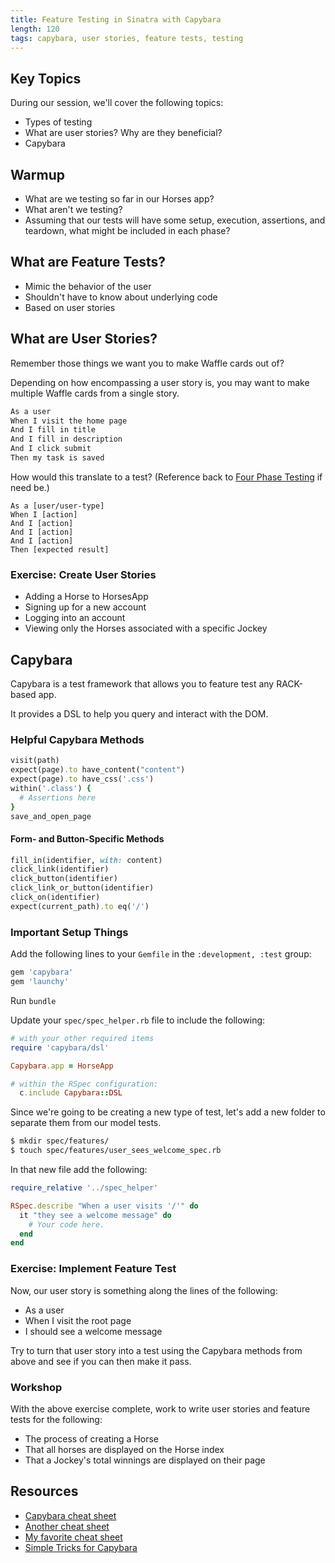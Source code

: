 ```yaml
---
title: Feature Testing in Sinatra with Capybara
length: 120
tags: capybara, user stories, feature tests, testing
---
```


## Key Topics

During our session, we'll cover the following topics:

* Types of testing
* What are user stories? Why are they beneficial?
* Capybara

<!-- ## Lecture -->

<!-- [Slides](http://m2b-slides.herokuapp.com/m2b/feature_testing_with_capybara_in_sinatra.html#/) -->



## Warmup

* What are we testing so far in our Horses app?
* What aren't we testing?
* Assuming that our tests will have some setup, execution, assertions, and teardown, what might be included in each phase?

## What are Feature Tests?

* Mimic the behavior of the user
* Shouldn't have to know about underlying code
* Based on user stories

## What are User Stories?

Remember those things we want you to make Waffle cards out of?

Depending on how encompassing a user story is, you may want to make multiple Waffle cards from a single story.

```txt
As a user
When I visit the home page
And I fill in title
And I fill in description
And I click submit
Then my task is saved
```

How would this translate to a test? (Reference back to [Four Phase Testing](https://robots.thoughtbot.com/four-phase-test) if need be.)

```
As a [user/user-type]
When I [action]
And I [action]
And I [action]
And I [action]
Then [expected result]
```

### Exercise: Create User Stories

* Adding a Horse to HorsesApp
* Signing up for a new account
* Logging into an account
* Viewing only the Horses associated with a specific Jockey

## Capybara

Capybara is a test framework that allows you to feature test any RACK-based app.

It provides a DSL to help you query and interact with the DOM.

### Helpful Capybara Methods

```ruby
visit(path)
expect(page).to have_content("content")
expect(page).to have_css('.css')
within('.class') {
  # Assertions here
}
save_and_open_page
```

#### Form- and Button-Specific Methods

```ruby
fill_in(identifier, with: content)
click_link(identifier)
click_button(identifier)
click_link_or_button(identifier)
click_on(identifier)
expect(current_path).to eq('/')
```

### Important Setup Things

Add the following lines to your `Gemfile` in the `:development, :test` group:

```ruby
gem 'capybara'
gem 'launchy'
```

Run `bundle`

Update your `spec/spec_helper.rb` file to include the following:

```ruby
# with your other required items
require 'capybara/dsl'

Capybara.app = HorseApp

# within the RSpec configuration:
  c.include Capybara::DSL
```

Since we're going to be creating a new type of test, let's add a new folder to separate them from our model tests.

```bash
$ mkdir spec/features/
$ touch spec/features/user_sees_welcome_spec.rb
```

In that new file add the following:

```ruby
require_relative '../spec_helper'

RSpec.describe "When a user visits '/'" do
  it "they see a welcome message" do
    # Your code here.
  end
end
```

### Exercise: Implement Feature Test

Now, our user story is something along the lines of the following:

* As a user
* When I visit the root page
* I should see a welcome message

Try to turn that user story into a test using the Capybara methods from above and see if you can then make it pass.

### Workshop

With the above exercise complete, work to write user stories and feature tests for the following:

* The process of creating a Horse
* That all horses are displayed on the Horse index
* That a Jockey's total winnings are displayed on their page

## Resources

* [Capybara cheat sheet](https://gist.github.com/zhengjia/428105)
* [Another cheat sheet](http://cheatrags.com/capybara)
* [My favorite cheat sheet](https://thoughtbot.com/upcase/test-driven-rails-resources/capybara.pdf)
* [Simple Tricks for Capybara](http://www.elabs.se/blog/51-simple-tricks-to-clean-up-your-capybara-tests)
